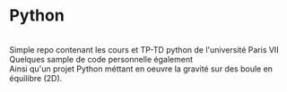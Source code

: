 # Python
<br>
Simple repo contenant les cours et TP-TD python de l'université Paris VII
<br>
Quelques sample de code personnelle également
<br>
Ainsi qu'un projet Python méttant en oeuvre la gravité sur des boule en équilibre (2D). 
